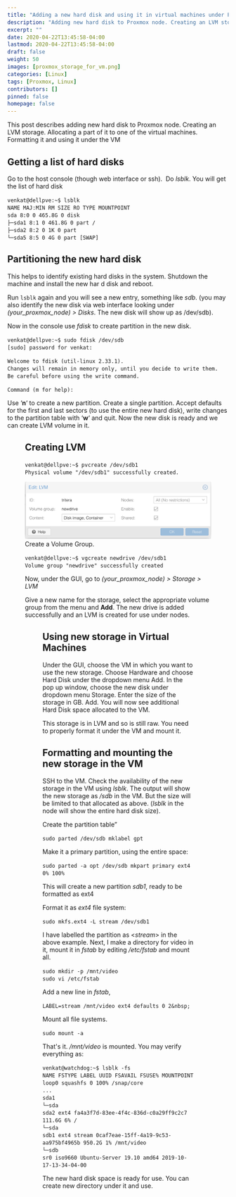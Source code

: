 ```yaml
---
title: "Adding a new hard disk and using it in virtual machines under Proxmox"
description: "Adding new hard disk to Proxmox node. Creating an LVM storage. Allocating a part of it to one of the virtual machines. Formatting it and using it under the VM"
excerpt: ""
date: 2020-04-22T13:45:58-04:00
lastmod: 2020-04-22T13:45:58-04:00
draft: false
weight: 50
images: [proxmox_storage_for_vm.png]
categories: [Linux]
tags: [Proxmox, Linux]
contributors: []
pinned: false
homepage: false
---
```


This post describes adding new hard disk to Proxmox node. Creating an LVM storage. Allocating a part of it to one of the virtual machines. Formatting it and using it under the VM

## Getting a list of hard disks

Go to the host console (though web interface or ssh).&nbsp; Do _lsblk_.
You will get the list of hard disk

`venkat@dellpve:~$ lsblk`  
`NAME MAJ:MIN RM SIZE RO TYPE MOUNTPOINT`  
`sda 8:0 0 465.8G 0 disk`  
`├─sda1 8:1 0 461.8G 0 part /`  
`├─sda2 8:2 0 1K 0 part`  
`└─sda5 8:5 0 4G 0 part [SWAP]`

## Partitioning the new hard disk

This helps to identify existing hard disks in the system. Shutdown the machine and install the new har d disk and reboot.

Run `lsblk`&nbsp;again and you will see a new entry, something like _sdb_. (you may also identify the new disk via web interface looking under _(your\_proxmox\_node) > Disks_. The new disk will show up as /dev/sdb).

Now in the console use _fdisk_ to create partition in the new disk.  
  
`venkat@dellpve:~$ sudo fdisk /dev/sdb`  
`[sudo] password for venkat:`

`Welcome to fdisk (util-linux 2.33.1).`  
`Changes will remain in memory only, until you decide to write them.`  
`Be careful before using the write command.`

`Command (m for help):`

Use &#8216;**n**&#8216; to create a new partition. Create a single partition. Accept defaults for the first and last sectors (to use the entire new hard disk), write changes to the partition table with &#8216;**w**&#8216; and quit. Now the new disk is ready and we can create LVM volume in it.<figure class="wp-block-image size-large">

## Creating LVM

`venkat@dellpve:~$ pvcreate /dev/sdb1`  
`Physical volume "/dev/sdb1" successfully created.`  

![Image](proxmox_new_lvm.png "Proxmox new LVM")  
Create a Volume Group.  
  
`venkat@dellpve:~$ vgcreate newdrive /dev/sdb1`  
`Volume group "newdrive" successfully created`

Now, under the GUI, go to _(your\_proxmox\_node) > Storage > LVM_

Give a new name for the storage, select the appropriate volume group from the menu and **Add**. The new drive is added successfully and an LVM is created for use under nodes.<figure class="wp-block-image size-large">

## Using new storage in Virtual Machines

Under the GUI, choose the VM in which you want to use the new storage. Choose Hardware and choose Hard Disk under the dropdown menu Add. In the pop up window, choose the new disk under dropdown menu Storage. Enter the size of the storage in GB. Add. You will now see additional Hard Disk space allocated to the VM.

This storage is in LVM and so is still raw. You need to properly format it under the VM and mount it.

## Formatting and mounting the new storage in the VM

SSH to the VM. Check the availability of the new storage in the VM using _lsblk_. The output will show the new storage as _/sdb_ in the VM. But the size will be limited to that allocated as above. (_lsblk_ in the node will show the entire hard disk size).

Create the partition table&#8221;

`sudo parted /dev/sdb mklabel gpt`

Make it a primary partition, using the entire space:

`sudo parted -a opt /dev/sdb mkpart primary ext4 0% 100%`&nbsp;

This will create a new partition _sdb1_, ready to be formatted as ext4

Format it as _ext4_ file system:

`sudo mkfs.ext4 -L stream /dev/sdb1`

I have labelled the partition as <_stream_> in the above example. Next, I make a directory for video in it, mount it in _fstab_ by editing _/etc/fstab_ and mount all.

`sudo mkdir -p /mnt/video`  
`sudo vi /etc/fstab`  
  
Add a new line in _fstab_,

`LABEL=stream /mnt/video ext4 defaults 0 2&nbsp;`

Mount all file systems.

`sudo mount -a`

  
That's it. _/mnt/video_ is mounted. You may verify everything as:

`venkat@watchdog:~$ lsblk -fs`  
`NAME FSTYPE LABEL UUID FSAVAIL FSUSE% MOUNTPOINT`  
`loop0 squashfs 0 100% /snap/core`  
`...`  
`sda1`  
`└─sda`  
`sda2 ext4 fa4a3f7d-83ee-4f4c-836d-c0a29ff9c2c7 111.6G 6% /`  
`└─sda`  
`sdb1 ext4 stream 0caf7eae-15ff-4a19-9c53-aa975bf4965b 950.2G 1% /mnt/video`  
`└─sdb`  
`sr0 iso9660 Ubuntu-Server 19.10 amd64 2019-10-17-13-34-04-00`  
  
The new hard disk space is ready for use. You can create new directory under it and use.